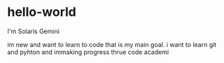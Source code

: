 # hello-world
I'm Solaris Gemini

im new and want to learn to code
that is my main goal.
i want to learn git and pyhton
and immaking progress thrue code academi
